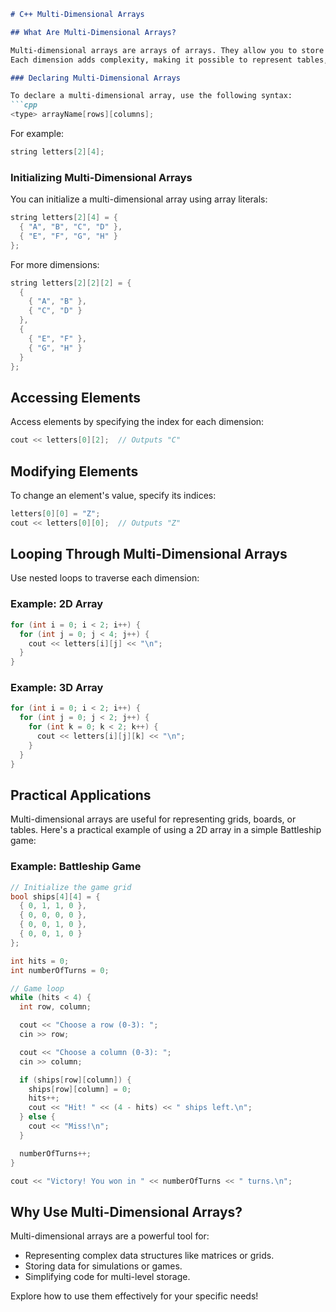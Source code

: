 
```markdown
# C++ Multi-Dimensional Arrays

## What Are Multi-Dimensional Arrays?

Multi-dimensional arrays are arrays of arrays. They allow you to store data in a structured, grid-like format.  
Each dimension adds complexity, making it possible to represent tables, cubes, or higher-dimensional datasets.

### Declaring Multi-Dimensional Arrays

To declare a multi-dimensional array, use the following syntax:  
```cpp
<type> arrayName[rows][columns];
```
For example:
```cpp
string letters[2][4];
```

### Initializing Multi-Dimensional Arrays

You can initialize a multi-dimensional array using array literals:  
```cpp
string letters[2][4] = {
  { "A", "B", "C", "D" },
  { "E", "F", "G", "H" }
};
```

For more dimensions:
```cpp
string letters[2][2][2] = {
  {
    { "A", "B" },
    { "C", "D" }
  },
  {
    { "E", "F" },
    { "G", "H" }
  }
};
```

## Accessing Elements

Access elements by specifying the index for each dimension:  
```cpp
cout << letters[0][2];  // Outputs "C"
```

## Modifying Elements

To change an element's value, specify its indices:
```cpp
letters[0][0] = "Z";
cout << letters[0][0];  // Outputs "Z"
```

## Looping Through Multi-Dimensional Arrays

Use nested loops to traverse each dimension:

### Example: 2D Array
```cpp
for (int i = 0; i < 2; i++) {
  for (int j = 0; j < 4; j++) {
    cout << letters[i][j] << "\n";
  }
}
```

### Example: 3D Array
```cpp
for (int i = 0; i < 2; i++) {
  for (int j = 0; j < 2; j++) {
    for (int k = 0; k < 2; k++) {
      cout << letters[i][j][k] << "\n";
    }
  }
}
```

## Practical Applications

Multi-dimensional arrays are useful for representing grids, boards, or tables. Here's a practical example of using a 2D array in a simple Battleship game:

### Example: Battleship Game
```cpp
// Initialize the game grid
bool ships[4][4] = {
  { 0, 1, 1, 0 },
  { 0, 0, 0, 0 },
  { 0, 0, 1, 0 },
  { 0, 0, 1, 0 }
};

int hits = 0;
int numberOfTurns = 0;

// Game loop
while (hits < 4) {
  int row, column;

  cout << "Choose a row (0-3): ";
  cin >> row;

  cout << "Choose a column (0-3): ";
  cin >> column;

  if (ships[row][column]) {
    ships[row][column] = 0;
    hits++;
    cout << "Hit! " << (4 - hits) << " ships left.\n";
  } else {
    cout << "Miss!\n";
  }

  numberOfTurns++;
}

cout << "Victory! You won in " << numberOfTurns << " turns.\n";
```

## Why Use Multi-Dimensional Arrays?

Multi-dimensional arrays are a powerful tool for:  
- Representing complex data structures like matrices or grids.
- Storing data for simulations or games.
- Simplifying code for multi-level storage.

Explore how to use them effectively for your specific needs!
```  

